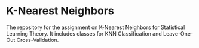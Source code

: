 # K-Nearest Neighbors
The repository for the assignment on K-Nearest Neighbors for Statistical Learning Theory. 
It includes classes for KNN Classification and Leave-One-Out Cross-Validation.

